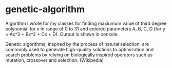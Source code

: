 # genetic-algorithm
Algorithm I wrote for my classes for finding maxiumum value of third degree polynomial for x in range of 0 to 31 and entered parameters A, B, C, D (for y = Ax^3 + Bx^2 + Cx + D). Output is shown in console. 

Genetic algorithms, inspired by the process of natural selection, are commonly used to generate high-quality solutions to optimization and search problems by relying on biologically inspired operators such as mutation, crossover and selection. (Wikipedia)

